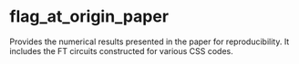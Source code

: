 # flag_at_origin_paper
Provides the numerical results presented in the paper for reproducibility. It includes the FT circuits constructed for various CSS codes.
